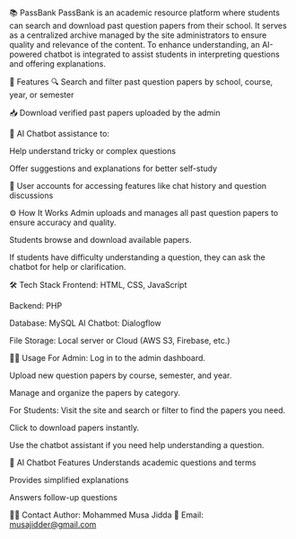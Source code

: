 📚 PassBank
PassBank is an academic resource platform where students can search and download past question papers from their school. It serves as a centralized archive managed by the site administrators to ensure quality and relevance of the content. To enhance understanding, an AI-powered chatbot is integrated to assist students in interpreting questions and offering explanations.

🚀 Features
🔍 Search and filter past question papers by school, course, year, or semester

📥 Download verified past papers uploaded by the admin

🤖 AI Chatbot assistance to:

Help understand tricky or complex questions

Offer suggestions and explanations for better self-study

🔐 User accounts for accessing features like chat history and question discussions



⚙️ How It Works
Admin uploads and manages all past question papers to ensure accuracy and quality.

Students browse and download available papers.

If students have difficulty understanding a question, they can ask the chatbot for help or clarification.

🛠️ Tech Stack
Frontend: HTML, CSS, JavaScript 

Backend: PHP 

Database: MySQL 
AI Chatbot: Dialogflow

File Storage: Local server or Cloud (AWS S3, Firebase, etc.)


🧑‍💻 Usage
For Admin:
Log in to the admin dashboard.

Upload new question papers by course, semester, and year.

Manage and organize the papers by category.

For Students:
Visit the site and search or filter to find the papers you need.

Click to download papers instantly.

Use the chatbot assistant if you need help understanding a question.

🧠 AI Chatbot Features
Understands academic questions and terms

Provides simplified explanations

Answers follow-up questions




🙋‍♂️ Contact
Author: Mohammed Musa Jidda
📧 Email: musajidder@gmail.com
